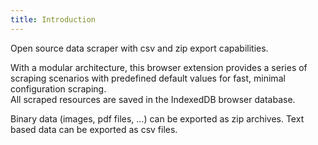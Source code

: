 ```yaml
---
title: Introduction
---
```

<p>
	Open source data scraper with csv and zip export capabilities.
</p>
<p>
	With a modular architecture, this browser extension provides a series of scraping scenarios with predefined default values for fast, minimal configuration scraping.<br/>
	All scraped resources are saved in the IndexedDB browser database.
</p>
<p>
	Binary data (images, pdf files, ...) can be exported as zip archives. Text based data can be exported as csv files.
</p>